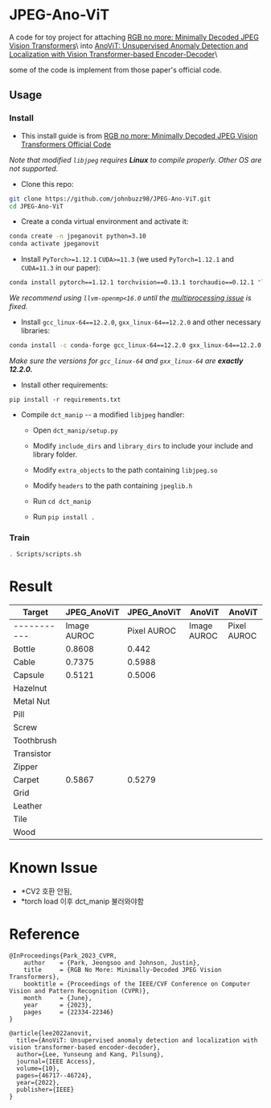 # JPEG-Ano-ViT

A code for toy project for attaching  [RGB no more: Minimally Decoded JPEG Vision Transformers](https://openaccess.thecvf.com/content/CVPR2023/html/Park_RGB_No_More_Minimally-Decoded_JPEG_Vision_Transformers_CVPR_2023_paper.html)\ into  [AnoViT: Unsupervised Anomaly Detection and Localization with Vision Transformer-based Encoder-Decoder](https://ieeexplore.ieee.org/abstract/document/9765986)\

some of the code is implement from those paper's official code.




## Usage
### Install

* This install guide is from [RGB no more: Minimally Decoded JPEG Vision Transformers Official Code](https://github.com/JeongsooP/RGB-no-more )

*Note that modified `libjpeg` requires **Linux** to compile properly. Other OS are not supported.*

- Clone this repo:

```bash
git clone https://github.com/johnbuzz98/JPEG-Ano-ViT.git
cd JPEG-Ano-ViT
```

- Create a conda virtual environment and activate it:

```bash
conda create -n jpeganovit python=3.10
conda activate jpeganovit
```

- Install `PyTorch>=1.12.1` `CUDA>=11.3` (we used `PyTorch=1.12.1` and `CUDA=11.3` in our paper):
```bash
conda install pytorch==1.12.1 torchvision==0.13.1 torchaudio==0.12.1 "llvm-openmp<16.0" -c pytorch
```

*We recommend using `llvm-openmp<16.0` until the [multiprocessing issue](https://github.com/pytorch/pytorch/issues/101850) is fixed.*

- Install `gcc_linux-64==12.2.0`, `gxx_linux-64==12.2.0` and other necessary libraries:
```bash
conda install -c conda-forge gcc_linux-64==12.2.0 gxx_linux-64==12.2.0 torchmetrics torchinfo tensorboard einops scipy yacs pandas timm imageio iopath psutil
```

*Make sure the versions for `gcc_linux-64` and `gxx_linux-64` are **exactly 12.2.0.***

- Install other requirements:

```
pip install -r requirements.txt
```

- Compile `dct_manip` -- a modified `libjpeg` handler:

  - Open `dct_manip/setup.py`
  - Modify `include_dirs` and `library_dirs` to include your include and library folder.
  - Modify `extra_objects` to the path containing `libjpeg.so`
  - Modify `headers` to the path containing `jpeglib.h`

  - Run `cd dct_manip`
  - Run `pip install .`


### Train
```bash
. Scripts/scripts.sh
```

# Result

| Target      | JPEG_AnoViT | JPEG_AnoViT | AnoViT      | AnoViT      |
| ----------- | ----------- | ----------- | ----------- | ----------- |
| ----------- | Image AUROC | Pixel AUROC | Image AUROC | Pixel AUROC |
| Bottle      | 0.8608      | 0.442       |  |  |
| Cable       | 0.7375      | 0.5988      |  |  |
| Capsule     | 0.5121      | 0.5006      |  |  |
| Hazelnut    |             |             |  |  |
| Metal Nut   |             |             |  |  |
| Pill        |             |             |  |  |
| Screw       |             |             |  |  |
| Toothbrush  |             |             |  |  |
| Transistor  |             |             |  |  |
| Zipper      |             |             |  |  |
| Carpet      | 0.5867      | 0.5279      |  |  |
| Grid        |             |             |  |  |
| Leather     |             |             |  |  |
| Tile        |             |             |  |  |
| Wood        |             |             |  |  |
# Known Issue
  - *CV2 호환 안됨, 
  - *torch load 이후 dct_manip 불러와야함  
# Reference
```plain
@InProceedings{Park_2023_CVPR,
    author    = {Park, Jeongsoo and Johnson, Justin},
    title     = {RGB No More: Minimally-Decoded JPEG Vision Transformers},
    booktitle = {Proceedings of the IEEE/CVF Conference on Computer Vision and Pattern Recognition (CVPR)},
    month     = {June},
    year      = {2023},
    pages     = {22334-22346}
}
```
```plain
@article{lee2022anovit,
  title={AnoViT: Unsupervised anomaly detection and localization with vision transformer-based encoder-decoder},
  author={Lee, Yunseung and Kang, Pilsung},
  journal={IEEE Access},
  volume={10},
  pages={46717--46724},
  year={2022},
  publisher={IEEE}
}
```
